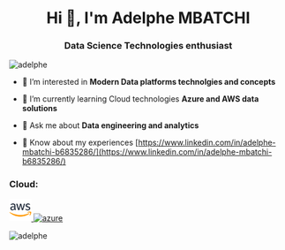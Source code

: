 <h1 align="center">Hi 👋, I'm Adelphe MBATCHI</h1>
<h3 align="center">Data Science Technologies enthusiast</h3>

<p align="left"> <img src="https://komarev.com/ghpvc/?username=adelphe&label=Profile%20views&color=0e75b6&style=flat" alt="adelphe" /> </p>

- 👀 I’m interested in **Modern Data platforms technolgies and concepts**

- 🌱 I’m currently learning Cloud technologies **Azure and AWS data solutions**

- 💬 Ask me about **Data engineering and analytics**

- 📄 Know about my experiences [https://www.linkedin.com/in/adelphe-mbatchi-b6835286/](https://www.linkedin.com/in/adelphe-mbatchi-b6835286/)


<h3 align="left">Cloud:</h3>
<p align="left"> <a href="https://aws.amazon.com" target="_blank"> <img src="https://raw.githubusercontent.com/devicons/devicon/master/icons/amazonwebservices/amazonwebservices-original-wordmark.svg" alt="aws" width="40" height="40"/> </a> <a href="https://azure.microsoft.com/en-in/" target="_blank"> <img src="https://www.vectorlogo.zone/logos/microsoft_azure/microsoft_azure-icon.svg" alt="azure" width="40" height="40"/> </a> 

<p><img align="center" src="https://github-readme-stats.vercel.app/api/top-langs?username=adelphe&show_icons=true&locale=en&layout=compact" alt="adelphe" /></p>
